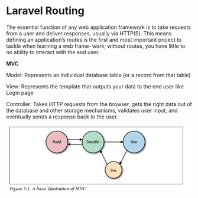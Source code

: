 # Laravel Routing

The essential function of any web application framework is to take requests from a
user and deliver responses, usually via HTTP(S). This means defining an application’s
routes is the first and most important project to tackle when learning a web frame‐
work; without routes, you have little to no ability to interact with the end user.

**MVC**

Model: Represents an individual database table (or a record from that table)

View: Represents the template that outputs your data to the end user like Login page

Controller: Takes HTTP requests from the browser, gets the right data out of the database and other storage mechanisms, validates user input, and eventually sends a response back to the user.

![image-20210311174515775](image-20210311174515775.png)













































